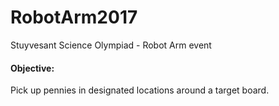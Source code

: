 # RobotArm2017
Stuyvesant Science Olympiad - Robot Arm event
#### Objective: 
Pick up pennies in designated locations around a target board. 
